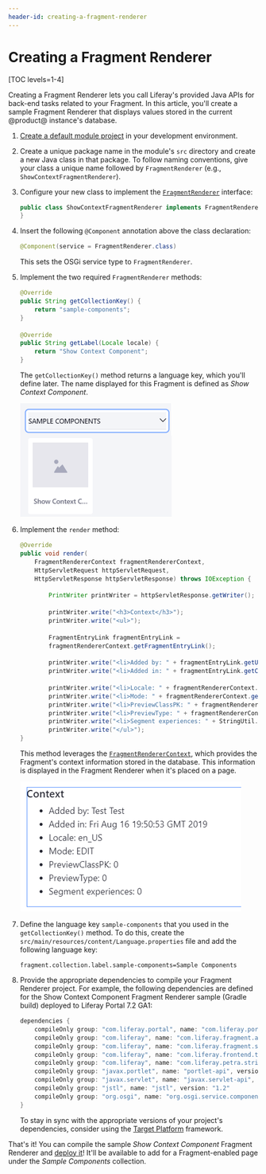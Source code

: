 ```yaml
---
header-id: creating-a-fragment-renderer
---
```


# Creating a Fragment Renderer

[TOC levels=1-4]

Creating a Fragment Renderer lets you call Liferay's provided Java APIs for
back-end tasks related to your Fragment. In this article, you'll create a sample
Fragment Renderer that displays values stored in the current @product@
instance's database.

1.  [Create a default module project](/docs/7-2/reference/-/knowledge_base/r/creating-a-project)
    in your development environment.

2.  Create a unique package name in the module's `src` directory and create
    a new Java class in that package. To follow naming conventions, give your
    class a unique name followed by `FragmentRenderer` (e.g.,
    `ShowContextFragmentRenderer`).

3.  Configure your new class to implement the
    [`FragmentRenderer`](@app-ref@/fragment/latest/javadocs/com/liferay/fragment/renderer/FragmentRenderer.html)
    interface:

    ```java
    public class ShowContextFragmentRenderer implements FragmentRenderer {
    }
    ```

4.  Insert the following `@Component` annotation above the class declaration:

    ```java
    @Component(service = FragmentRenderer.class)
    ```

    This sets the OSGi service type to `FragmentRenderer`.

5.  Implement the two required `FragmentRenderer` methods:

    ```java
    @Override
    public String getCollectionKey() {
        return "sample-components";
    }
    
    @Override
    public String getLabel(Locale locale) {
        return "Show Context Component";
    }
    ```

    The `getCollectionKey()` method returns a language key, which you'll define
    later. The name displayed for this Fragment is defined as *Show Context
    Component*.

    ![Figure 1: The new Fragment Renderer appears in its defined component collection.](../../../images/show-context-fragment-renderer.png)

6.  Implement the `render` method:

    ```java
    @Override
    public void render(
        FragmentRendererContext fragmentRendererContext,
        HttpServletRequest httpServletRequest,
        HttpServletResponse httpServletResponse) throws IOException {

    		PrintWriter printWriter = httpServletResponse.getWriter();

    		printWriter.write("<h3>Context</h3>");
    		printWriter.write("<ul>");

    		FragmentEntryLink fragmentEntryLink =
            fragmentRendererContext.getFragmentEntryLink();

    		printWriter.write("<li>Added by: " + fragmentEntryLink.getUserName());
    		printWriter.write("<li>Added in: " + fragmentEntryLink.getCreateDate());

    		printWriter.write("<li>Locale: " + fragmentRendererContext.getLocale());
    		printWriter.write("<li>Mode: " + fragmentRendererContext.getMode());
    		printWriter.write("<li>PreviewClassPK: " + fragmentRendererContext.getPreviewClassPK());
    		printWriter.write("<li>PreviewType: " + fragmentRendererContext.getPreviewType());
    		printWriter.write("<li>Segment experiences: " + StringUtil.merge(fragmentRendererContext.getSegmentsExperienceIds(), ", "));
    		printWriter.write("</ul>");
    }
    ```

    This method leverages the
    [`FragmentRendererContext`](/docs/7-2/frameworks/-/knowledge_base/f/developing-a-fragment-renderer#leveraging-the-fragmentrenderercontext),
    which provides the Fragment's context information stored in the database.
    This information is displayed in the Fragment Renderer when it's placed on
    a page.

    ![Figure 2: When adding the new Fragment Renderer to a page, the context information is displayed.](../../../images/show-context-fragment-renderer-page.png)

7.  Define the language key `sample-components` that you used in the
    `getCollectionKey()` method. To do this, create the
    `src/main/resources/content/Language.properties` file and add the following
    language key:

    ```properties
    fragment.collection.label.sample-components=Sample Components
    ```

8.  Provide the appropriate dependencies to compile your Fragment Renderer
    project. For example, the following dependencies are defined for the Show
    Context Component Fragment Renderer sample (Gradle build) deployed to
    Liferay Portal 7.2 GA1:

    ```groovy
    dependencies {
        compileOnly group: "com.liferay.portal", name: "com.liferay.portal.kernel", version: "4.13.0"
        compileOnly group: "com.liferay", name: "com.liferay.fragment.api", version: "2.7.2"
        compileOnly group: "com.liferay", name: "com.liferay.fragment.service", version: "2.0.10"
        compileOnly group: "com.liferay", name: "com.liferay.frontend.taglib", version: "4.0.15"
        compileOnly group: "com.liferay", name: "com.liferay.petra.string", version: "3.0.0"
        compileOnly group: "javax.portlet", name: "portlet-api", version: "3.0.0"
        compileOnly group: "javax.servlet", name: "javax.servlet-api", version: "3.0.1"
        compileOnly group: "jstl", name: "jstl", version: "1.2"
        compileOnly group: "org.osgi", name: "org.osgi.service.component.annotations", version: "1.3.0"
    }
    ```

    To stay in sync with the appropriate versions of your project's
    dependencies, consider using the
    [Target Platform](/docs/7-2/reference/-/knowledge_base/r/managing-the-target-platform)
    framework.

That's it! You can compile the sample *Show Context Component* Fragment Renderer
and [deploy it](/docs/7-2/reference/-/knowledge_base/r/deploying-a-project)!
It'll be available to add for a Fragment-enabled page under the *Sample
Components* collection.
